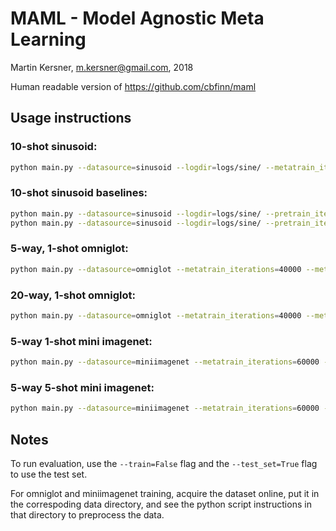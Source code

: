# MAML - Model Agnostic Meta Learning

Martin Kersner, <m.kersner@gmail.com>, 2018

Human readable version of https://github.com/cbfinn/maml

## Usage instructions

### 10-shot sinusoid:
```bash
python main.py --datasource=sinusoid --logdir=logs/sine/ --metatrain_iterations=70000 --norm=None --update_batch_size=10
```

### 10-shot sinusoid baselines:
```bash
python main.py --datasource=sinusoid --logdir=logs/sine/ --pretrain_iterations=70000 --metatrain_iterations=0 --norm=None --update_batch_size=10 --baseline=oracle
python main.py --datasource=sinusoid --logdir=logs/sine/ --pretrain_iterations=70000 --metatrain_iterations=0 --norm=None --update_batch_size=10
```

### 5-way, 1-shot omniglot:
```bash
python main.py --datasource=omniglot --metatrain_iterations=40000 --meta_batch_size=32 --update_batch_size=1 --update_lr=0.4 --num_updates=1 --logdir=logs/omniglot5way/
```

### 20-way, 1-shot omniglot:
```bash
python main.py --datasource=omniglot --metatrain_iterations=40000 --meta_batch_size=16 --update_batch_size=1 --num_classes=20 --update_lr=0.1 --num_updates=5 --logdir=logs/omniglot20way/
```

### 5-way 1-shot mini imagenet:
```bash
python main.py --datasource=miniimagenet --metatrain_iterations=60000 --meta_batch_size=4 --update_batch_size=1 --update_lr=0.01 --num_updates=5 --num_classes=5 --logdir=logs/miniimagenet1shot/ --num_filters=32 --max_pool=True
```

### 5-way 5-shot mini imagenet:
```bash
python main.py --datasource=miniimagenet --metatrain_iterations=60000 --meta_batch_size=4 --update_batch_size=5 --update_lr=0.01 --num_updates=5 --num_classes=5 --logdir=logs/miniimagenet5shot/ --num_filters=32 --max_pool=True
```

## Notes
To run evaluation, use the `--train=False` flag and the `--test_set=True` flag to use the test set.

For omniglot and miniimagenet training, acquire the dataset online, put it in the correspoding data directory, and see the python script instructions in that directory to preprocess the data.
